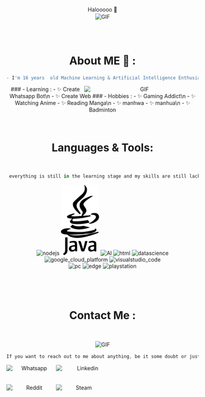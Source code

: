 <div align="center">
Halooooo 👋

<div align="center">
<img hight="250" width="500" alt="GIF" align="center" src="https://2.bp.blogspot.com/--42C5IpYVcw/VzrdZCSOdOI/AAAAAAAAAsU/yEfBZl7v0NonSdn-oQPmwU1D3EhjOw0aQCLcB/s1600/Himouto-Umaru-chan-animated-gif-%25E5%25B9%25B2%25E7%2589%25A9%25E5%25A6%25B9%25EF%25BC%2581%25E3%2581%2586%25E3%2581%25BE%25E3%2582%258B%25E3%2581%25A1%25E3%2582%2583%25E3%2582%2593-18.gif">
</div>

</br>
</br>
</br>


# About ME 💬 :

```js 
- I'm 16 years  old Machine Learning & Artificial Intelligence Enthusiast from Indonesia.
```

<img hight="500" width="300" alt="GIF" align="right" src="https://media2.giphy.com/media/yAbUh7yrMK9YA/giphy.gif">
### - Learning :
- ✨ Create Whatsapp Bot\n
- ✨ Create Web
### - Hobbies : 
- ✨ Gaming Addict\n
- ✨ Watching Anime
- ✨ Reading Manga\n
- ✨ manhwa
- ✨ manhua\n
- ✨ Badminton

</br>
</br>
</br>



# Languages & Tools:
</br>

<p align="center">

```js
 everything is still in the learning stage and my skills are still lacking
 ```
<img src="https://cdn.icon-icons.com/icons2/2530/PNG/512/nodejs_button_icon_151951.png" alt="nodejs" width="120" hight="50">
<img src="https://github.com/Xx-Ashutosh-xX/Xx-Ashutosh-xX/blob/master/assets/icons/java.png" alt="java"  width="100" hight="50">
<img src="https://github.com/Xx-Ashutosh-xX/Xx-Ashutosh-xX/blob/master/assets/icons/ai.png" alt="AI" width="90" hight="50">
<img src="https://cdn.icon-icons.com/icons2/2530/PNG/512/html_button_icon_151929.png" alt="html" width="100" hight="50">
<img src="https://github.com/Xx-Ashutosh-xX/Xx-Ashutosh-xX/blob/master/assets/icons/datascience.png" alt="datascience" width="180" hight="50">
</br>
<img src="https://github.com/Xx-Ashutosh-xX/Xx-Ashutosh-xX/blob/master/assets/icons/google_cloud_platform.png" alt="google_cloud_platform" width="270" hight="50">
<img src="https://github.com/Xx-Ashutosh-xX/Xx-Ashutosh-xX/blob/master/assets/icons/visualstudio_code.png" alt="visualstudio_code" width="240" hight="50">
</br>
<img src="https://github.com/Xx-Ashutosh-xX/Xx-Ashutosh-xX/blob/master/assets/icons/pc.png" alt="pc" width="100" hight="50">
<img src="https://github.com/Xx-Ashutosh-xX/Xx-Ashutosh-xX/blob/master/assets/icons/edge.png" alt="edge" width="100" hight="50">
<img src="https://github.com/Xx-Ashutosh-xX/Xx-Ashutosh-xX/blob/master/assets/icons/playstation@3x.png" alt="playstation" width="150" hight="50">
</p>
</br>
</br>
</br>



# Contact Me :

<p>
 </br>

<div align="center">
<img hight="500" width="300" alt="GIF" align="center" src="https://dl.kaskus.id/i.gyazo.com/0a621eb32bae998c60f17370c3061e8f.gif">


```js
If you want to reach out to me about anything, be it some doubt or just to hangout and talk or want to game together just ping me 😉.
```
<div align="center">
<a href="https//wa.me/6289638023602">
 <img align="left" alt="Whatsapp" width="130" hight="100" src="https://cdn.icon-icons.com/icons2/2530/PNG/512/whatsapp_button_icon_151832.png" />
</a>
<a href="https://www.linkedin.com/in/ashutosh-saxena-7b326817b/">
  <img align="left" alt="Linkedin" width="150" hight="100" src="https://github.com/Xx-Ashutosh-xX/Xx-Ashutosh-xX/blob/master/assets/icons/linkedin.png" />
</br>
</br>
</br>
</a>
<a href="https://www.reddit.com/user/X_Ashutosh_X">
  <img align="left" alt=" Reddit" width="130" hight="100" src="https://github.com/Xx-Ashutosh-xX/Xx-Ashutosh-xX/blob/master/assets/icons/reddit.png" />
</a>
<a href="https://steamcommunity.com/profiles/76561198182224539/">
  <img align="left" alt="Steam" width="130" hight="100" src="https://github.com/Xx-Ashutosh-xX/Xx-Ashutosh-xX/blob/master/assets/icons/steam.png" />
</a>
 </p>
